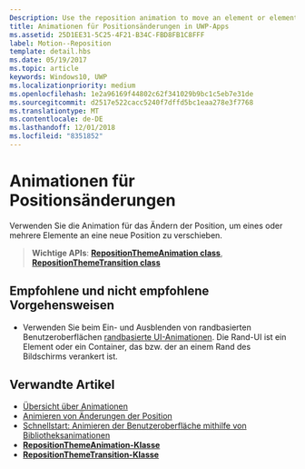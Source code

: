 ```yaml
---
Description: Use the reposition animation to move an element or elements into a new position.
title: Animationen für Positionsänderungen in UWP-Apps
ms.assetid: 25D1EE31-5C25-4F21-B34C-FBD8FB1C8FFF
label: Motion--Reposition
template: detail.hbs
ms.date: 05/19/2017
ms.topic: article
keywords: Windows10, UWP
ms.localizationpriority: medium
ms.openlocfilehash: 1e2a96169f44802c62f341029b9bc1c5eb7e31de
ms.sourcegitcommit: d2517e522cacc5240f7dffd5bc1eaa278e3f7768
ms.translationtype: MT
ms.contentlocale: de-DE
ms.lasthandoff: 12/01/2018
ms.locfileid: "8351852"
---
```

# <a name="reposition-animations"></a>Animationen für Positionsänderungen



Verwenden Sie die Animation für das Ändern der Position, um eines oder mehrere Elemente an eine neue Position zu verschieben.

> **Wichtige APIs**: [**RepositionThemeAnimation class**](https://msdn.microsoft.com/library/windows/apps/br210421), [**RepositionThemeTransition class**](https://msdn.microsoft.com/library/windows/apps/br210429)

## <a name="dos-and-donts"></a>Empfohlene und nicht empfohlene Vorgehensweisen


-   Verwenden Sie beim Ein- und Ausblenden von randbasierten Benutzeroberflächen [randbasierte UI-Animationen](motion-edgebased.md). Die Rand-UI ist ein Element oder ein Container, das bzw. der an einem Rand des Bildschirms verankert ist.


## <a name="related-articles"></a>Verwandte Artikel

* [Übersicht über Animationen](https://msdn.microsoft.com/library/windows/apps/mt187350)
* [Animieren von Änderungen der Position](https://msdn.microsoft.com/library/windows/apps/xaml/jj649434)
* [Schnellstart: Animieren der Benutzeroberfläche mithilfe von Bibliotheksanimationen](https://msdn.microsoft.com/library/windows/apps/xaml/hh452703)
* [**RepositionThemeAnimation-Klasse**](https://msdn.microsoft.com/library/windows/apps/br210421)
* [**RepositionThemeTransition-Klasse**](https://msdn.microsoft.com/library/windows/apps/br210429)


 




